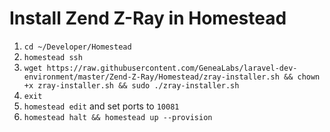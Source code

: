 # Install Zend Z-Ray in Homestead
1. `cd ~/Developer/Homestead`
2. `homestead ssh`
3. `wget https://raw.githubusercontent.com/GeneaLabs/laravel-dev-environment/master/Zend-Z-Ray/Homestead/zray-installer.sh && chown +x zray-installer.sh && sudo ./zray-installer.sh`
4. `exit`
5. `homestead edit` and set ports to `10081`
6. `homestead halt && homestead up --provision`
